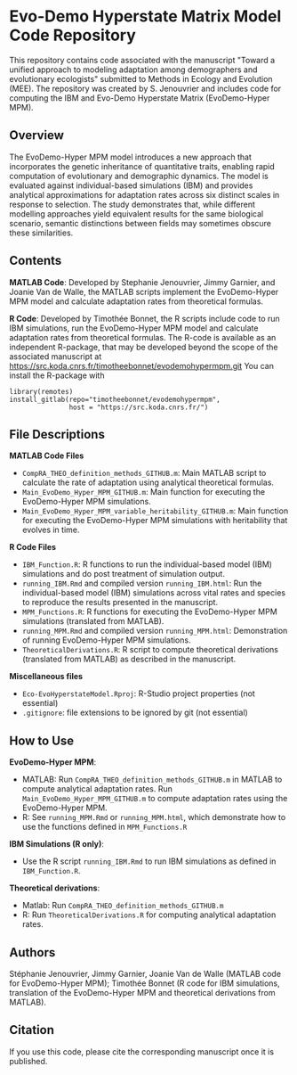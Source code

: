 # Evo-Demo Hyperstate Matrix Model Code Repository

This repository contains code associated with the manuscript "Toward a unified approach to modeling adaptation among demographers and evolutionary ecologists" submitted to Methods in Ecology and Evolution (MEE). The repository was created by S. Jenouvrier and includes code for computing the IBM and Evo-Demo Hyperstate Matrix (EvoDemo-Hyper MPM).

## Overview
 
The EvoDemo-Hyper MPM model introduces a new approach that incorporates the genetic inheritance of quantitative traits, enabling rapid computation of evolutionary and demographic dynamics. The model is evaluated against individual-based simulations (IBM) and provides analytical approximations for adaptation rates across six distinct scales in response to selection. The study demonstrates that, while different modelling approaches yield equivalent results for the same biological scenario, semantic distinctions between fields may sometimes obscure these similarities.

## Contents

**MATLAB Code**: Developed by Stephanie Jenouvrier, Jimmy Garnier, and Joanie Van de Walle, the MATLAB scripts implement the EvoDemo-Hyper MPM model and calculate adaptation rates from theoretical formulas.

**R Code**: Developed by Timothée Bonnet, the R scripts include code to run IBM simulations, run the EvoDemo-Hyper MPM model and calculate adaptation rates from theoretical formulas.
The R-code is available as an independent R-package, that may be developed beyond the scope of the associated manuscript at https://src.koda.cnrs.fr/timotheebonnet/evodemohypermpm.git 
You can install the R-package with 
```
library(remotes)
install_gitlab(repo="timotheebonnet/evodemohypermpm",
               host = "https://src.koda.cnrs.fr/")
```

## File Descriptions

**MATLAB Code Files**

* `CompRA_THEO_definition_methods_GITHUB.m`: Main MATLAB script to calculate the rate of adaptation using analytical theoretical formulas.
* `Main_EvoDemo_Hyper_MPM_GITHUB.m`: Main function for executing the EvoDemo-Hyper MPM simulations.
* `Main_EvoDemo_Hyper_MPM_variable_heritability_GITHUB.m`: Main function for executing the EvoDemo-Hyper MPM simulations with heritability that evolves in time.

**R Code Files**

* `IBM_Function.R`: R functions to run the individual-based model (IBM) simulations and do post treatment of simulation output.
* `running_IBM.Rmd` and compiled version `running_IBM.html`: Run the individual-based model (IBM) simulations across vital rates and species to reproduce the results presented in the manuscript.
* `MPM_Functions.R`: R functions for executing the EvoDemo-Hyper MPM simulations (translated from MATLAB).
* `running_MPM.Rmd` and compiled version `running_MPM.html`: Demonstration of running EvoDemo-Hyper MPM simulations. 
* `TheoreticalDerivations.R`: R script to compute theoretical derivations (translated from MATLAB) as described in the manuscript.

**Miscellaneous files**

* `Eco-EvoHyperstateModel.Rproj`: R-Studio project properties (not essential)
* `.gitignore`: file extensions to be ignored by git (not essential)

## How to Use

**EvoDemo-Hyper MPM**: 

* MATLAB: Run `CompRA_THEO_definition_methods_GITHUB.m` in MATLAB to compute analytical adaptation rates. Run `Main_EvoDemo_Hyper_MPM_GITHUB.m` to compute adaptation rates using the EvoDemo-Hyper MPM.  
* R: See `running_MPM.Rmd` or `running_MPM.html`, which demonstrate how to use the functions defined in `MPM_Functions.R`

**IBM Simulations (R only)**:

* Use the R script `running_IBM.Rmd` to run IBM simulations as defined in `IBM_Function.R`.

**Theoretical derivations**:

* Matlab: Run `CompRA_THEO_definition_methods_GITHUB.m`
* R: Run `TheoreticalDerivations.R` for computing analytical adaptation rates.

## Authors

Stéphanie Jenouvrier, Jimmy Garnier, Joanie Van de Walle (MATLAB code for EvoDemo-Hyper MPM); Timothée Bonnet (R code for IBM simulations, translation of the EvoDemo-Hyper MPM and theoretical derivations from MATLAB).

## Citation

If you use this code, please cite the corresponding manuscript once it is published.

